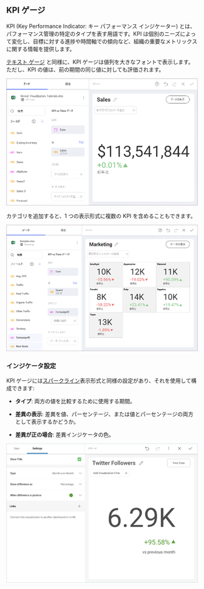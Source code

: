 ## KPI ゲージ

KPI (Key Performance Indicator: キー パフォーマンス インジケーター) とは、パフォーマンス管理の特定のタイプを表す用語です。KPI は個別のニーズによって変化し、目標に対する進捗や時間軸での傾向など、組織の重要なメトリックスに関する情報を提供します。

[テキスト ゲージ](gauge-views.html#text-gauge) と同様に、KPI ゲージは値列を大きなフォントで表示します。ただし、KPI の値は、前の期間の同じ値に対しても評価されます。

![KPI Gauge view in the Visualization editor](images/pivot-editor-view-kpi-gauge.png)

カテゴリを追加すると、1 つの表示形式に複数の KPI を含めることもできます。

![Multiple KPI Gauges](images/multiple-kpi-gauges.png)

### インジケータ設定

KPI ゲージには[スパークライン](sparkline-charts.html)表示形式と同様の設定があり、それを使用して構成できます:

  - **タイプ**: 両方の値を比較するために使用する期間。

  - **差異の表示**: 差異を値、パーセンテージ、または値とパーセンテージの両方として表示するかどうか。

  - **差異が正の場合**: 差異インジケータの色。

![Advanced Settings KPI Gauge](images/advanced-settings-kpi-gauge.png)
